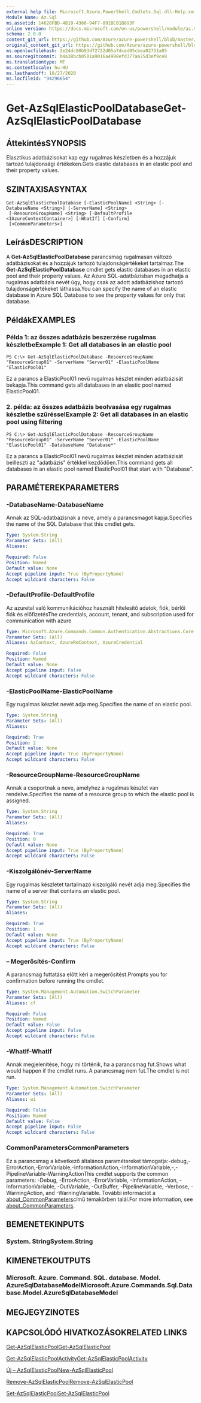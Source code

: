 ```yaml
---
external help file: Microsoft.Azure.PowerShell.Cmdlets.Sql.dll-Help.xml
Module Name: Az.Sql
ms.assetid: 14620FBD-4B10-4366-94F7-891BC01B893F
online version: https://docs.microsoft.com/en-us/powershell/module/az.sql/get-azsqlelasticpooldatabase
schema: 2.0.0
content_git_url: https://github.com/Azure/azure-powershell/blob/master/src/Sql/Sql/help/Get-AzSqlElasticPoolDatabase.md
original_content_git_url: https://github.com/Azure/azure-powershell/blob/master/src/Sql/Sql/help/Get-AzSqlElasticPoolDatabase.md
ms.openlocfilehash: 2e24dc80b93d72722d05a7dced05cbea02751a05
ms.sourcegitcommit: b4a38bcb0501a9016a4998efd377aa75d3ef9ce8
ms.translationtype: MT
ms.contentlocale: hu-HU
ms.lasthandoff: 10/27/2020
ms.locfileid: "94296654"
---
```

# <span data-ttu-id="6f794-101">Get-AzSqlElasticPoolDatabase</span><span class="sxs-lookup"><span data-stu-id="6f794-101">Get-AzSqlElasticPoolDatabase</span></span>

## <span data-ttu-id="6f794-102">Áttekintés</span><span class="sxs-lookup"><span data-stu-id="6f794-102">SYNOPSIS</span></span>
<span data-ttu-id="6f794-103">Elasztikus adatbázisokat kap egy rugalmas készletben és a hozzájuk tartozó tulajdonsági értékeken.</span><span class="sxs-lookup"><span data-stu-id="6f794-103">Gets elastic databases in an elastic pool and their property values.</span></span>

## <span data-ttu-id="6f794-104">SZINTAXISA</span><span class="sxs-lookup"><span data-stu-id="6f794-104">SYNTAX</span></span>

```
Get-AzSqlElasticPoolDatabase [-ElasticPoolName] <String> [-DatabaseName <String>] [-ServerName] <String>
 [-ResourceGroupName] <String> [-DefaultProfile <IAzureContextContainer>] [-WhatIf] [-Confirm]
 [<CommonParameters>]
```

## <span data-ttu-id="6f794-105">Leírás</span><span class="sxs-lookup"><span data-stu-id="6f794-105">DESCRIPTION</span></span>
<span data-ttu-id="6f794-106">A **Get-AzSqlElasticPoolDatabase** parancsmag rugalmasan változó adatbázisokat és a hozzájuk tartozó tulajdonságértékeket tartalmaz.</span><span class="sxs-lookup"><span data-stu-id="6f794-106">The **Get-AzSqlElasticPoolDatabase** cmdlet gets elastic databases in an elastic pool and their property values.</span></span>
<span data-ttu-id="6f794-107">Az Azure SQL-adatbázisban megadhatja a rugalmas adatbázis nevét úgy, hogy csak az adott adatbázishoz tartozó tulajdonságértékeket láthassa.</span><span class="sxs-lookup"><span data-stu-id="6f794-107">You can specify the name of an elastic database in Azure SQL Database to see the property values for only that database.</span></span>

## <span data-ttu-id="6f794-108">Példák</span><span class="sxs-lookup"><span data-stu-id="6f794-108">EXAMPLES</span></span>

### <span data-ttu-id="6f794-109">Példa 1: az összes adatbázis beszerzése rugalmas készletbe</span><span class="sxs-lookup"><span data-stu-id="6f794-109">Example 1: Get all databases in an elastic pool</span></span>
```
PS C:\> Get-AzSqlElasticPoolDatabase -ResourceGroupName "ResourceGroup01" -ServerName "Server01" -ElasticPoolName "ElasticPool01"
```

<span data-ttu-id="6f794-110">Ez a parancs a ElasticPool01 nevű rugalmas készlet minden adatbázisát bekapja.</span><span class="sxs-lookup"><span data-stu-id="6f794-110">This command gets all databases in an elastic pool named ElasticPool01.</span></span>

### <span data-ttu-id="6f794-111">2. példa: az összes adatbázis beolvasása egy rugalmas készletbe szűréssel</span><span class="sxs-lookup"><span data-stu-id="6f794-111">Example 2: Get all databases in an elastic pool using filtering</span></span>
```
PS C:\> Get-AzSqlElasticPoolDatabase -ResourceGroupName "ResourceGroup01" -ServerName "Server01" -ElasticPoolName "ElasticPool01" -DatabaseName "Database*"
```

<span data-ttu-id="6f794-112">Ez a parancs a ElasticPool01 nevű rugalmas készlet minden adatbázisát beilleszti az "adatbázis" értékkel kezdődően.</span><span class="sxs-lookup"><span data-stu-id="6f794-112">This command gets all databases in an elastic pool named ElasticPool01 that start with "Database".</span></span>

## <span data-ttu-id="6f794-113">PARAMÉTEREK</span><span class="sxs-lookup"><span data-stu-id="6f794-113">PARAMETERS</span></span>

### <span data-ttu-id="6f794-114">-DatabaseName</span><span class="sxs-lookup"><span data-stu-id="6f794-114">-DatabaseName</span></span>
<span data-ttu-id="6f794-115">Annak az SQL-adatbázisnak a neve, amely a parancsmagot kapja.</span><span class="sxs-lookup"><span data-stu-id="6f794-115">Specifies the name of the SQL Database that this cmdlet gets.</span></span>

```yaml
Type: System.String
Parameter Sets: (All)
Aliases:

Required: False
Position: Named
Default value: None
Accept pipeline input: True (ByPropertyName)
Accept wildcard characters: False
```

### <span data-ttu-id="6f794-116">-DefaultProfile</span><span class="sxs-lookup"><span data-stu-id="6f794-116">-DefaultProfile</span></span>
<span data-ttu-id="6f794-117">Az azuretal való kommunikációhoz használt hitelesítő adatok, fiók, bérlői fiók és előfizetés</span><span class="sxs-lookup"><span data-stu-id="6f794-117">The credentials, account, tenant, and subscription used for communication with azure</span></span>

```yaml
Type: Microsoft.Azure.Commands.Common.Authentication.Abstractions.Core.IAzureContextContainer
Parameter Sets: (All)
Aliases: AzContext, AzureRmContext, AzureCredential

Required: False
Position: Named
Default value: None
Accept pipeline input: False
Accept wildcard characters: False
```

### <span data-ttu-id="6f794-118">-ElasticPoolName</span><span class="sxs-lookup"><span data-stu-id="6f794-118">-ElasticPoolName</span></span>
<span data-ttu-id="6f794-119">Egy rugalmas készlet nevét adja meg.</span><span class="sxs-lookup"><span data-stu-id="6f794-119">Specifies the name of an elastic pool.</span></span>

```yaml
Type: System.String
Parameter Sets: (All)
Aliases:

Required: True
Position: 2
Default value: None
Accept pipeline input: True (ByPropertyName)
Accept wildcard characters: False
```

### <span data-ttu-id="6f794-120">-ResourceGroupName</span><span class="sxs-lookup"><span data-stu-id="6f794-120">-ResourceGroupName</span></span>
<span data-ttu-id="6f794-121">Annak a csoportnak a neve, amelyhez a rugalmas készlet van rendelve.</span><span class="sxs-lookup"><span data-stu-id="6f794-121">Specifies the name of a resource group to which the elastic pool is assigned.</span></span>

```yaml
Type: System.String
Parameter Sets: (All)
Aliases:

Required: True
Position: 0
Default value: None
Accept pipeline input: True (ByPropertyName)
Accept wildcard characters: False
```

### <span data-ttu-id="6f794-122">-Kiszolgálónév</span><span class="sxs-lookup"><span data-stu-id="6f794-122">-ServerName</span></span>
<span data-ttu-id="6f794-123">Egy rugalmas készletet tartalmazó kiszolgáló nevét adja meg.</span><span class="sxs-lookup"><span data-stu-id="6f794-123">Specifies the name of a server that contains an elastic pool.</span></span>

```yaml
Type: System.String
Parameter Sets: (All)
Aliases:

Required: True
Position: 1
Default value: None
Accept pipeline input: True (ByPropertyName)
Accept wildcard characters: False
```

### <span data-ttu-id="6f794-124">– Megerősítés</span><span class="sxs-lookup"><span data-stu-id="6f794-124">-Confirm</span></span>
<span data-ttu-id="6f794-125">A parancsmag futtatása előtt kéri a megerősítést.</span><span class="sxs-lookup"><span data-stu-id="6f794-125">Prompts you for confirmation before running the cmdlet.</span></span>

```yaml
Type: System.Management.Automation.SwitchParameter
Parameter Sets: (All)
Aliases: cf

Required: False
Position: Named
Default value: False
Accept pipeline input: False
Accept wildcard characters: False
```

### <span data-ttu-id="6f794-126">-WhatIf</span><span class="sxs-lookup"><span data-stu-id="6f794-126">-WhatIf</span></span>
<span data-ttu-id="6f794-127">Annak megjelenítése, hogy mi történik, ha a parancsmag fut.</span><span class="sxs-lookup"><span data-stu-id="6f794-127">Shows what would happen if the cmdlet runs.</span></span>
<span data-ttu-id="6f794-128">A parancsmag nem fut.</span><span class="sxs-lookup"><span data-stu-id="6f794-128">The cmdlet is not run.</span></span>

```yaml
Type: System.Management.Automation.SwitchParameter
Parameter Sets: (All)
Aliases: wi

Required: False
Position: Named
Default value: False
Accept pipeline input: False
Accept wildcard characters: False
```

### <span data-ttu-id="6f794-129">CommonParameters</span><span class="sxs-lookup"><span data-stu-id="6f794-129">CommonParameters</span></span>
<span data-ttu-id="6f794-130">Ez a parancsmag a következő általános paramétereket támogatja:-debug,-ErrorAction,-ErrorVariable,-InformationAction,-InformationVariable,-,-PipelineVariable-WarningAction</span><span class="sxs-lookup"><span data-stu-id="6f794-130">This cmdlet supports the common parameters: -Debug, -ErrorAction, -ErrorVariable, -InformationAction, -InformationVariable, -OutVariable, -OutBuffer, -PipelineVariable, -Verbose, -WarningAction, and -WarningVariable.</span></span> <span data-ttu-id="6f794-131">További információt a [about_CommonParameters](http://go.microsoft.com/fwlink/?LinkID=113216)című témakörben talál.</span><span class="sxs-lookup"><span data-stu-id="6f794-131">For more information, see [about_CommonParameters](http://go.microsoft.com/fwlink/?LinkID=113216).</span></span>

## <span data-ttu-id="6f794-132">BEMENETEK</span><span class="sxs-lookup"><span data-stu-id="6f794-132">INPUTS</span></span>

### <span data-ttu-id="6f794-133">System. String</span><span class="sxs-lookup"><span data-stu-id="6f794-133">System.String</span></span>

## <span data-ttu-id="6f794-134">KIMENETEK</span><span class="sxs-lookup"><span data-stu-id="6f794-134">OUTPUTS</span></span>

### <span data-ttu-id="6f794-135">Microsoft. Azure. Command. SQL. database. Model. AzureSqlDatabaseModel</span><span class="sxs-lookup"><span data-stu-id="6f794-135">Microsoft.Azure.Commands.Sql.Database.Model.AzureSqlDatabaseModel</span></span>

## <span data-ttu-id="6f794-136">MEGJEGYZI</span><span class="sxs-lookup"><span data-stu-id="6f794-136">NOTES</span></span>

## <span data-ttu-id="6f794-137">KAPCSOLÓDÓ HIVATKOZÁSOK</span><span class="sxs-lookup"><span data-stu-id="6f794-137">RELATED LINKS</span></span>

[<span data-ttu-id="6f794-138">Get-AzSqlElasticPool</span><span class="sxs-lookup"><span data-stu-id="6f794-138">Get-AzSqlElasticPool</span></span>](./Get-AzSqlElasticPool.md)

[<span data-ttu-id="6f794-139">Get-AzSqlElasticPoolActivity</span><span class="sxs-lookup"><span data-stu-id="6f794-139">Get-AzSqlElasticPoolActivity</span></span>](./Get-AzSqlElasticPoolActivity.md)

[<span data-ttu-id="6f794-140">Új – AzSqlElasticPool</span><span class="sxs-lookup"><span data-stu-id="6f794-140">New-AzSqlElasticPool</span></span>](./New-AzSqlElasticPool.md)

[<span data-ttu-id="6f794-141">Remove-AzSqlElasticPool</span><span class="sxs-lookup"><span data-stu-id="6f794-141">Remove-AzSqlElasticPool</span></span>](./Remove-AzSqlElasticPool.md)

[<span data-ttu-id="6f794-142">Set-AzSqlElasticPool</span><span class="sxs-lookup"><span data-stu-id="6f794-142">Set-AzSqlElasticPool</span></span>](./Set-AzSqlElasticPool.md)

